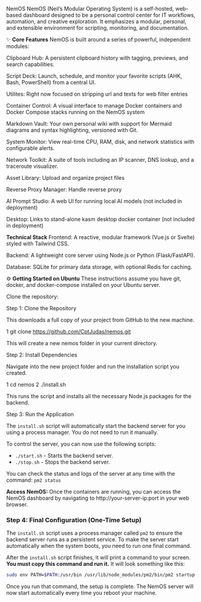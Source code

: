 NemOS 
NemOS (Neil’s Modular Operating System) is a self-hosted, web-based dashboard designed to be a personal control center for IT workflows, automation, and creative exploration. It emphasizes a modular, personal, and extensible environment for scripting, monitoring, and documentation.

✨ **Core Features**
NemOS is built around a series of powerful, independent modules:

Clipboard Hub: A persistent clipboard history with tagging, previews, and search capabilities.

Script Deck: Launch, schedule, and monitor your favorite scripts (AHK, Bash, PowerShell) from a central UI.

Utilites: Right now focused on stripping url and texts for web filter entries

Container Control: A visual interface to manage Docker containers and Docker Compose stacks running on the NemOS system

Markdown Vault: Your own personal wiki with support for Mermaid diagrams and syntax highlighting, versioned with Git.

System Monitor: View real-time CPU, RAM, disk, and network statistics with configurable alerts.

Network Toolkit: A suite of tools including an IP scanner, DNS lookup, and a traceroute visualizer.

Asset Library: Upload and organize project files

Reverse Proxy Manager: Handle reverse proxy 

AI Prompt Studio: A web UI for running local AI models (not included in deployment)

Desktop: Links to stand-alone kasm desktop docker container (not included in deployment)

**Technical Stack**
Frontend: A reactive, modular framework (Vue.js or Svelte) styled with Tailwind CSS.

Backend: A lightweight core server using Node.js or Python (Flask/FastAPI).

Database: SQLite for primary data storage, with optional Redis for caching.



⚙️ **Getting Started on Ubuntu**
These instructions assume you have git, docker, and docker-compose installed on your Ubuntu server.

Clone the repository:

  Step 1: Clone the Repository

  This downloads a full copy of your project from GitHub to the new machine.

   1 git clone https://github.com/CptJudas/nemos.git

  This will create a new nemos folder in your current directory.

  Step 2: Install Dependencies

  Navigate into the new project folder and run the installation script you created.

   1 cd nemos
   2 ./install.sh

  This runs the script and installs all the necessary Node.js packages for the backend.

  Step 3: Run the Application

  The `install.sh` script will automatically start the backend server for you using a process manager. You do not need to run it manually.

  To control the server, you can now use the following scripts:
  - `./start.sh` - Starts the backend server.
  - `./stop.sh` - Stops the backend server.

  You can check the status and logs of the server at any time with the command: `pm2 status`

**Access NemOS:**
Once the containers are running, you can access the NemOS dashboard by navigating to http://your-server-ip:port in your web browser.

### Step 4: Final Configuration (One-Time Setup)

The `install.sh` script uses a process manager called `pm2` to ensure the backend server runs as a persistent service. To make the server start automatically when the system boots, you need to run one final command.

After the `install.sh` script finishes, it will print a command to your screen. **You must copy this command and run it.** It will look something like this:

```bash
sudo env PATH=$PATH:/usr/bin /usr/lib/node_modules/pm2/bin/pm2 startup systemd -u your_username --hp /home/your_username
```

Once you run that command, the setup is complete. The NemOS server will now start automatically every time you reboot your machine.
